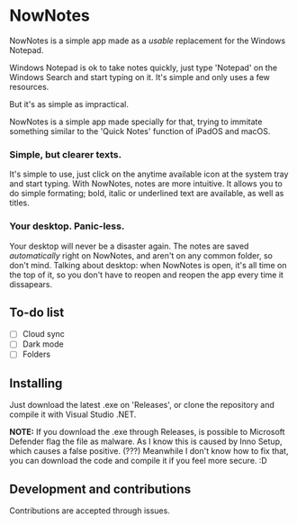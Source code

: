 # NowNotes

NowNotes is a simple app made as a *usable* replacement for the Windows Notepad.

Windows Notepad is ok to take notes quickly, just type 'Notepad' on the Windows Search and start typing on it. It's simple and only uses a few resources.

But it's as simple as impractical.

NowNotes is a simple app made specially for that, trying to immitate something similar to the 'Quick Notes' function of iPadOS and macOS.

### Simple, but clearer texts.

It's simple to use, just click on the anytime available icon at the system tray and start typing. With NowNotes, notes are more intuitive. It allows you to do simple formating; bold, italic or underlined text are available, as well as titles.

### Your desktop. Panic-less.

Your desktop will never be a disaster again. The notes are saved *automatically* right on NowNotes, and aren't on any common folder, so don't mind. Talking about desktop: when NowNotes is open, it's all time on the top of it, so you don't have to reopen and reopen the app every time it dissapears.

## To-do list

- [ ] Cloud sync
- [ ] Dark mode
- [ ] Folders

## Installing

Just download the latest .exe on 'Releases', or clone the repository and compile it with Visual Studio .NET.

**NOTE:** If you download the .exe through Releases, is possible to Microsoft Defender flag the file as malware. As I know this is caused by Inno Setup, which causes a false positive. (???) Meanwhile I don't know how to fix that, you can download the code and compile it if you feel more secure. :D

## Development and contributions

Contributions are accepted through issues.

